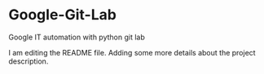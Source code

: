 # Google-Git-Lab
Google IT automation with python git lab

I am editing the README file. Adding some more details about the project description.
